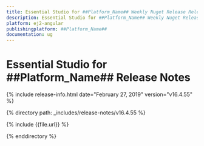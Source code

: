 ```yaml
---
title: Essential Studio for ##Platform_Name## Weekly Nuget Release Release Notes  
description: Essential Studio for ##Platform_Name## Weekly Nuget Release Release Notes  
platform: ej2-angular
publishingplatform: ##Platform_Name##
documentation: ug
---
```


# Essential Studio for  ##Platform_Name##  Release Notes  

{% include release-info.html date="February 27, 2019"   version="v16.4.55"  %} 

{% directory path: _includes/release-notes/v16.4.55 %}

{% include {{file.url}} %}

{% enddirectory %}
